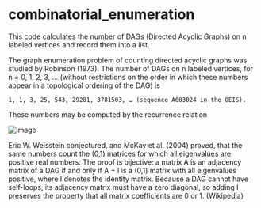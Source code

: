 # combinatorial_enumeration
This code calculates the number of DAGs (Directed Acyclic Graphs) on n labeled vertices and record them into a list.

The graph enumeration problem of counting directed acyclic graphs was studied by Robinson (1973). The number of DAGs on n labeled vertices, for n = 0, 1, 2, 3, … (without restrictions on the order in which these numbers appear in a topological ordering of the DAG) is

    1, 1, 3, 25, 543, 29281, 3781503, … (sequence A003024 in the OEIS).

These numbers may be computed by the recurrence relation 

![image](https://github.com/M3Rcrypt/combinatorial_enumeration/acyclic.svg)

Eric W. Weisstein conjectured, and McKay et al. (2004) proved, that the same numbers count the (0,1) matrices for which all eigenvalues are positive real numbers. The proof is bijective: a matrix A is an adjacency matrix of a DAG if and only if A + I is a (0,1) matrix with all eigenvalues positive, where I denotes the identity matrix. Because a DAG cannot have self-loops, its adjacency matrix must have a zero diagonal, so adding I preserves the property that all matrix coefficients are 0 or 1. (Wikipedia) 
